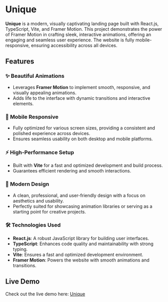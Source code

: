 # Unique

**Unique** is a modern, visually captivating landing page built with React.js, TypeScript, Vite, and Framer Motion. This project demonstrates the power of Framer Motion in crafting sleek, interactive animations, offering an engaging and seamless user experience. The website is fully mobile-responsive, ensuring accessibility across all devices.

## Features

### ✨ **Beautiful Animations**
- Leverages **Framer Motion** to implement smooth, responsive, and visually appealing animations.
- Adds life to the interface with dynamic transitions and interactive elements.

### 📱 **Mobile Responsive**
- Fully optimized for various screen sizes, providing a consistent and polished experience across devices.
- Ensures seamless usability on both desktop and mobile platforms.

### ⚡ **High-Performance Setup**
- Built with **Vite** for a fast and optimized development and build process.
- Guarantees efficient rendering and smooth interactions.

### 🎨 **Modern Design**
- A clean, professional, and user-friendly design with a focus on aesthetics and usability.
- Perfectly suited for showcasing animation libraries or serving as a starting point for creative projects.

### 🛠️ **Technologies Used**
- **React.js**: A robust JavaScript library for building user interfaces.
- **TypeScript**: Enhances code quality and maintainability with strong typing.
- **Vite**: Ensures a fast and optimized development environment.
- **Framer Motion**: Powers the website with smooth animations and transitions.

## Live Demo
Check out the live demo here: [Unique](https://learn-framer-sandy.vercel.app/)
